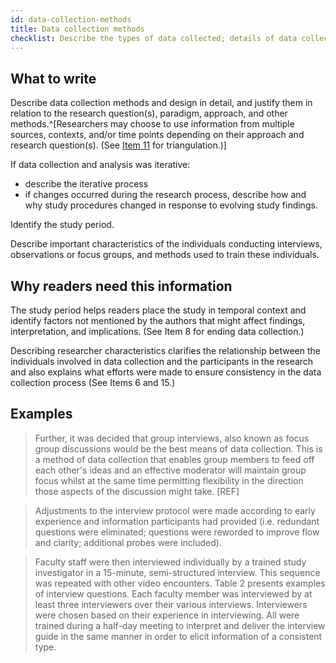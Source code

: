 ```yaml
---
id: data-collection-methods
title: Data collection methods
checklist: Describe the types of data collected; details of data collection procedures including (as appropriate) start and stop dates of data collection and analysis, iterative process, triangulation of sources/methods, and modification of procedures in response to evolving study findings. Describe your rationale for these choices.
---
```


## What to write

Describe data collection methods and design in detail, and justify them in relation to the research question(s), paradigm, approach, and other methods.^[Researchers may choose to use information from multiple sources, contexts, and/or time points depending on their approach and research question(s). (See [Item 11](./#data-collection-instruments-and-technologies) for triangulation.)]
<!-- #TODO is triangulation a requirement, or part of definition of data collection methods? Isn't it in item 11 again? -->
If data collection and analysis was iterative:

* describe the iterative process
* if changes occurred during the research process, describe how and why study procedures changed in response to evolving study findings.

Identify the study period.

Describe important characteristics of the individuals conducting interviews, observations or focus groups, and methods used to train these individuals.

## Why readers need this information

The study period helps readers place the study in temporal context and identify factors not mentioned by the authors that might affect findings, interpretation, and implications. (See Item 8 for ending data collection.)
<!-- #ASK: why is item 8 relevant? -->

Describing researcher characteristics clarifies the relationship between the individuals involved in data collection and the participants in the research and also explains what efforts were made to ensure consistency in the data collection process (See Items 6 and 15.)
<!-- #ASK: does it? This is framed as justification but maybe it's instruction of what to write? Why do readers need this? -->
<!-- #ASK: This isn't in the subheading: **Types of data collected; details of data collection procedures including (as appropriate) start and stop dates of data collection and analysis, iterative process, triangulation of sources/methods, and modification of procedures in response to evolving study findings; rationale.** -->

## Examples

> Further, it was decided that group interviews, also known as focus group discussions would be the best means of data collection. This is a method of data collection that enables group members to feed off each other's ideas and an effective moderator will maintain group focus whilst at the same time permitting flexibility in the direction those aspects of the discussion might take. [REF]

> Adjustments to the interview protocol were made according to early experience and information participants had provided (i.e. redundant questions were eliminated; questions were reworded to improve flow and clarity; additional probes were included).

> Faculty staff were then interviewed individually by a trained study investigator in a 15-minute, semi-structured interview. This sequence was repeated with other video encounters. Table 2 presents examples of interview questions. Each faculty member was interviewed by at least three interviewers over their various interviews. Interviewers were chosen based on their experience in interviewing. All were trained during a half-day meeting to interpret and deliver the interview guide in the same manner in order to elicit information of a consistent type.
